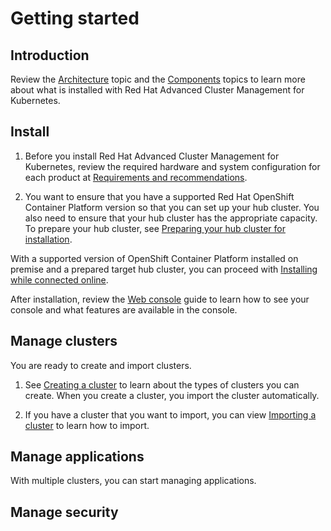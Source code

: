 # Getting started 

## Introduction

Review the [Architecture](architecture.md) topic and the [Components](components.md) topics to learn more about what is installed with Red Hat Advanced Cluster Management for Kubernetes.

## Install

1. Before you install Red Hat Advanced Cluster Management for Kubernetes, review the required hardware and system configuration for each product at [Requirements and recommendations](install/requirements.md).

2. You want to ensure that you have a supported Red Hat OpenShift Container Platform version so that you can set up your hub cluster. You also need to ensure that your hub cluster has the appropriate capacity. To prepare your hub cluster, see [Preparing your hub cluster for installation](install/prep.md).

With a supported version of OpenShift Container Platform installed on premise and a prepared target hub cluster, you can proceed with [Installing while connected online](install/install_connected.md).

After installation, review the [Web console](console/console_intro) guide to learn how to see your console and what features are available in the console.

## Manage clusters

You are ready to create and import clusters. 

1. See [Creating a cluster](managed_cluster/create.md) to learn about the types of clusters you can create. When you create a cluster, you import the cluster automatically.

2. If you have a cluster that you want to import, you can view [Importing a cluster](managed_cluster/import.md) to learn how to import.

## Manage applications

With multiple clusters, you can start managing applications.

## Manage security